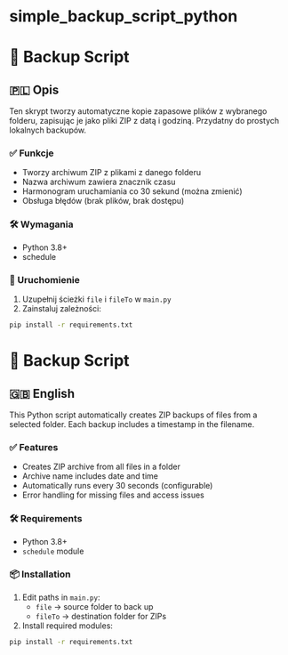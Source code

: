 # simple_backup_script_python
# 🔄 Backup Script

## 🇵🇱 Opis

Ten skrypt tworzy automatyczne kopie zapasowe plików z wybranego folderu, zapisując je jako pliki ZIP z datą i godziną. Przydatny do prostych lokalnych backupów.

### ✅ Funkcje
- Tworzy archiwum ZIP z plikami z danego folderu
- Nazwa archiwum zawiera znacznik czasu
- Harmonogram uruchamiania co 30 sekund (można zmienić)
- Obsługa błędów (brak plików, brak dostępu)

### 🛠️ Wymagania
- Python 3.8+
- schedule

### 🚀 Uruchomienie
1. Uzupełnij ścieżki `file` i `fileTo` w `main.py`
2. Zainstaluj zależności:
```bash
pip install -r requirements.txt
```

# 🔄 Backup Script

## 🇬🇧 English

This Python script automatically creates ZIP backups of files from a selected folder. Each backup includes a timestamp in the filename.

### ✅ Features
- Creates ZIP archive from all files in a folder
- Archive name includes date and time
- Automatically runs every 30 seconds (configurable)
- Error handling for missing files and access issues

### 🛠️ Requirements
- Python 3.8+
- `schedule` module

### 📦 Installation
1. Edit paths in `main.py`:
   - `file` → source folder to back up
   - `fileTo` → destination folder for ZIPs
2. Install required modules:
```bash
pip install -r requirements.txt
```

